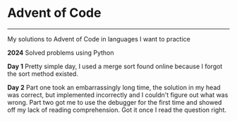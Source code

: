 # Advent of Code
---
My solutions to Advent of Code in languages I want to practice

**2024**
Solved problems using Python

**Day 1**
Pretty simple day, I used a merge sort found online because I forgot the sort method existed.

**Day 2**
Part one took an embarrassingly long time, the solution in my head was correct, but implemented incorrectly and I couldn't figure out what was wrong. Part two got me to use the debugger for the first time and showed off my lack of reading comprehension. Got it once I read the question right.